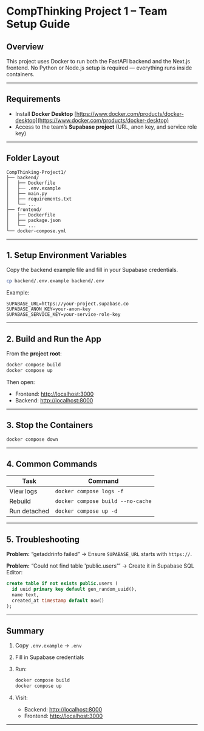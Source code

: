 # CompThinking Project 1 – Team Setup Guide

## Overview

This project uses Docker to run both the FastAPI backend and the Next.js frontend.
No Python or Node.js setup is required — everything runs inside containers.

---

## Requirements

* Install **Docker Desktop**
  [https://www.docker.com/products/docker-desktop](https://www.docker.com/products/docker-desktop)
* Access to the team’s **Supabase project** (URL, anon key, and service role key)

---

## Folder Layout

```
CompThinking-Project1/
├── backend/
│   ├── Dockerfile
│   ├── .env.example
│   ├── main.py
│   ├── requirements.txt
│   └── ...
├── frontend/
│   ├── Dockerfile
│   ├── package.json
│   └── ...
└── docker-compose.yml
```

---

## 1. Setup Environment Variables

Copy the backend example file and fill in your Supabase credentials.

```bash
cp backend/.env.example backend/.env
```

Example:

```
SUPABASE_URL=https://your-project.supabase.co
SUPABASE_ANON_KEY=your-anon-key
SUPABASE_SERVICE_KEY=your-service-role-key
```

---

## 2. Build and Run the App

From the **project root**:

```bash
docker compose build
docker compose up
```

Then open:

* Frontend: [http://localhost:3000](http://localhost:3000)
* Backend: [http://localhost:8000](http://localhost:8000)

---

## 3. Stop the Containers

```bash
docker compose down
```

---

## 4. Common Commands

| Task         | Command                           |
| ------------ | --------------------------------- |
| View logs    | `docker compose logs -f`          |
| Rebuild      | `docker compose build --no-cache` |
| Run detached | `docker compose up -d`            |

---

## 5. Troubleshooting

**Problem:** “getaddrinfo failed”
→ Ensure `SUPABASE_URL` starts with `https://`.

**Problem:** “Could not find table 'public.users'”
→ Create it in Supabase SQL Editor:

```sql
create table if not exists public.users (
  id uuid primary key default gen_random_uuid(),
  name text,
  created_at timestamp default now()
);
```

---

## Summary

1. Copy `.env.example` → `.env`
2. Fill in Supabase credentials
3. Run:

   ```bash
   docker compose build
   docker compose up
   ```
4. Visit:

   * Backend: [http://localhost:8000](http://localhost:8000)
   * Frontend: [http://localhost:3000](http://localhost:3000)

---